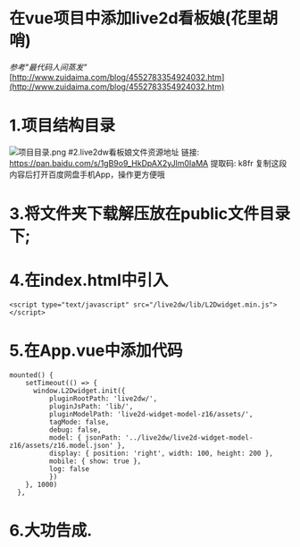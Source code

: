 # 在vue项目中添加live2d看板娘(花里胡哨)
*参考"最代码人间蒸发"* 
[http://www.zuidaima.com/blog/4552783354924032.htm](http://www.zuidaima.com/blog/4552783354924032.htm)
# 1.项目结构目录
![项目目录.png](https://upload-images.jianshu.io/upload_images/13491706-1ea2d888f98ede5b.png?imageMogr2/auto-orient/strip%7CimageView2/2/w/1240)
#2.live2dw看板娘文件资源地址
链接: https://pan.baidu.com/s/1gB9o9_HkDpAX2yJlm0IaMA 提取码: k8fr 复制这段内容后打开百度网盘手机App，操作更方便哦
# 3.将文件夹下载解压放在public文件目录下;
# 4.在index.html中引入
```
<script type="text/javascript" src="/live2dw/lib/L2Dwidget.min.js"></script>
```
# 5.在App.vue中添加代码
```
mounted() {
    setTimeout(() => {
      window.L2Dwidget.init({
          pluginRootPath: 'live2dw/',
          pluginJsPath: 'lib/',
          pluginModelPath: 'live2d-widget-model-z16/assets/',
          tagMode: false,
          debug: false,
          model: { jsonPath: '../live2dw/live2d-widget-model-z16/assets/z16.model.json' },
          display: { position: 'right', width: 100, height: 200 },
          mobile: { show: true },
          log: false
          })
    }, 1000)
  },
```
# 6.大功告成.